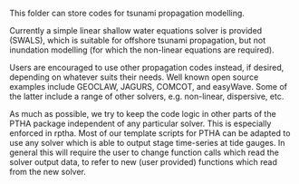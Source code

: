 This folder can store codes for tsunami propagation modelling. 

Currently a simple linear shallow water equations solver is provided (SWALS),
which is suitable for offshore tsunami propagation, but not inundation
modelling (for which the non-linear equations are required).

Users are encouraged to use other propagation codes instead, if desired,
depending on whatever suits their needs. Well known open source examples
include GEOCLAW, JAGURS, COMCOT, and easyWave. Some of the latter include a
range of other solvers, e.g. non-linear, dispersive, etc. 

As much as possible, we try to keep the code logic in other parts of the PTHA
package independent of any particular solver. This is especially enforced in
rptha. Most of our template scripts for PTHA can be adapted to use any solver
which is able to output stage time-series at tide gauges. In general this will
require the user to change function calls which read the solver output data, to
refer to new (user provided) functions which read from the new solver. 
